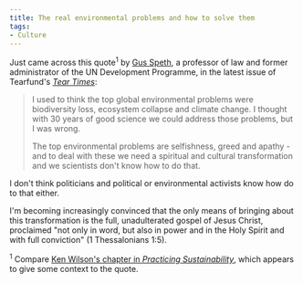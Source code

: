 ```yaml
---
title: The real environmental problems and how to solve them
tags:
- Culture
---
```

Just came across this quote<sup>1</sup> by [Gus Speth](http://www.vermontlaw.edu/Our_Faculty/Faculty_Directory/James_Gustave_Speth.htm), a professor of law and former administrator of the UN Development Programme, in the latest issue of Tearfund's [_Tear Times_](http://www.tearfund.org/en/about_you/resources/printed_publications/tear_times/):

> I used to think the top global environmental problems were biodiversity loss, ecosystem collapse and climate change. I thought with 30 years of good science we could address those problems, but I was wrong.
>
> The top environmental problems are selfishness, greed and apathy - and to deal with these we need a spiritual and cultural transformation and we scientists don't know how to do that.

I don't think politicians and political or environmental activists know how do to that either.

I'm becoming increasingly convinced that the only means of bringing about this transformation is the full, unadulterated gospel of Jesus Christ, proclaimed "not only in word, but also in power and in the Holy Spirit and with full conviction" (1 Thessalonians 1:5).

<sup>1</sup> Compare [Ken Wilson's chapter in _Practicing Sustainability_](http://books.google.co.uk/books?id=BQ6bxpMr5yMC&pg=PA35), which appears to give some context to the quote.